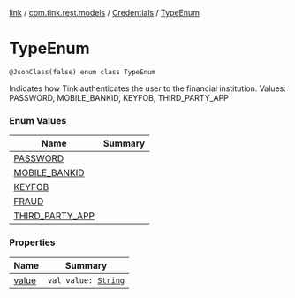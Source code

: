 [link](../../../index.md) / [com.tink.rest.models](../../index.md) / [Credentials](../index.md) / [TypeEnum](./index.md)

# TypeEnum

`@JsonClass(false) enum class TypeEnum`

Indicates how Tink authenticates the user to the financial institution.
Values: PASSWORD, MOBILE_BANKID, KEYFOB, THIRD_PARTY_APP

### Enum Values

| Name | Summary |
|---|---|
| [PASSWORD](-p-a-s-s-w-o-r-d.md) |  |
| [MOBILE_BANKID](-m-o-b-i-l-e_-b-a-n-k-i-d.md) |  |
| [KEYFOB](-k-e-y-f-o-b.md) |  |
| [FRAUD](-f-r-a-u-d.md) |  |
| [THIRD_PARTY_APP](-t-h-i-r-d_-p-a-r-t-y_-a-p-p.md) |  |

### Properties

| Name | Summary |
|---|---|
| [value](value.md) | `val value: `[`String`](https://kotlinlang.org/api/latest/jvm/stdlib/kotlin/-string/index.html) |
